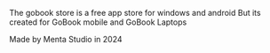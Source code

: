 The gobook store is a free app store for windows and android
But its created for GoBook mobile and GoBook Laptops






Made by Menta Studio in 2024
